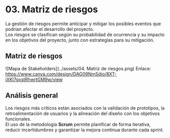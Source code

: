 # 03. Matriz de riesgos

La gestión de riesgos permite anticipar y mitigar los posibles eventos que podrían afectar el desarrollo del proyecto.  
Los riesgos se clasifican según su probabilidad de ocurrencia y su impacto en los objetivos del proyecto, junto con estrategias para su mitigación.

## Matriz de riesgos
![Mapa de Stakeholders](../assets/04. Matriz de riesgos.png)
Enlace: https://www.canva.com/design/DAG09NmSdio/8XT-iXKl7gxstRhwrtGM9w/view

## Análisis general
Los riesgos más críticos están asociados con la validación de prototipos, la retroalimentación de usuarios y la alineación del diseño con los objetivos funcionales.  
El uso de la metodología **Scrum** permite planificar de forma iterativa, reducir incertidumbres y garantizar la mejora continua durante cada sprint.
